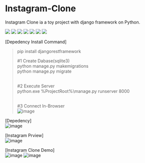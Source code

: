 # Instagram-Clone
Instagram Clone ia a toy project with django framework on Python.

<img src="https://img.shields.io/badge/django-092E20?logo=django&logoColor=white"/> <img src="https://img.shields.io/badge/SQLite-%2320232a.svg?&logo=sqlite&logoColor=#003B57"/> <img src="https://img.shields.io/badge/Bootstrapap-7952B3?logo=bootstrap&logoColor=white"/> <img src="https://img.shields.io/badge/Python-3776AB?logo=Python&logoColor=white"/> <img src="https://img.shields.io/badge/javascript-%23323330.svg?&logo=javascript&logoColor=%23F7DF1E"/> <img src="https://img.shields.io/badge/html5-%23E34F26.svg?&logo=html5&logoColor=white" /> <img src="https://img.shields.io/badge/CSS3-1572B6?logo=css3&logoColor=white"/>

[Depedency Install Command] <br/>
>  pip install djangorestframework
>
> #1 Create Dabase(sqlite3) <br/>
> python manage.py makemigrations <br/>
> python manage.py migrate <br/><br/>
>
> #2 Execute Server <br/>
> python.exe %ProjectRoot%\manage.py runserver 8000 <br/><br/>
>
> #3 Connect In-Browser <br/>
>  ![image](https://github.com/user-attachments/assets/49f71d22-cef8-4262-a805-167a6420faaa) <br/>

[Depedency] <br/>
![image](https://github.com/user-attachments/assets/d70d7f77-4a4f-42c0-8e17-238130b85709)

[Instagram Prview]<br/>
![image](https://github.com/user-attachments/assets/fc621d00-10b4-4024-a50f-fb450c74aece)<br/>

[Instagram Clone Demo]<br/>
![image](https://github.com/user-attachments/assets/515e6202-732d-4332-8a97-0e374ce3016b)
![image](https://github.com/user-attachments/assets/7e928478-c436-476c-9fc5-a85559adc687)



